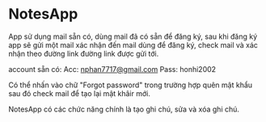 # NotesApp

App sử dụng mail sẵn có, dùng mail đã có sẵn để đăng ký, sau khi đăng ký app sẽ gửi một mail xác nhận đến mail dùng để đăng ký, check mail và xác nhận theo đường link đường link được gửi tới.

account sẵn có:
Acc: nphan7717@gmail.com
Pass: honhi2002

Có thể nhấn vào chữ "Forgot password" trong trường hợp quên mật khẩu sau đó check mail để tạo lại mật khâir mới.

NotesApp có các chức năng chính là tạo ghi chú, sửa và xóa ghi chú.
